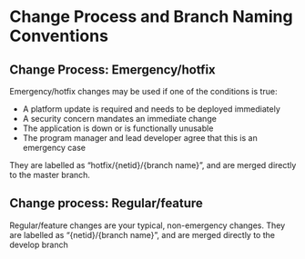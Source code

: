 # Change Process and Branch Naming Conventions

## Change Process: Emergency/hotfix

Emergency/hotfix changes may be used if one of the conditions is true:
* A platform update is required and needs to be deployed immediately
* A security concern mandates an immediate change
* The application is down or is functionally unusable
* The program manager and lead developer agree that this is an emergency case

They are labelled as “hotfix/{netid}/{branch name}”, and are merged directly to the master branch.

## Change process: Regular/feature

Regular/feature changes are your typical, non-emergency changes. They are labelled as “{netid}/{branch name}”, and are merged directly to the develop branch
